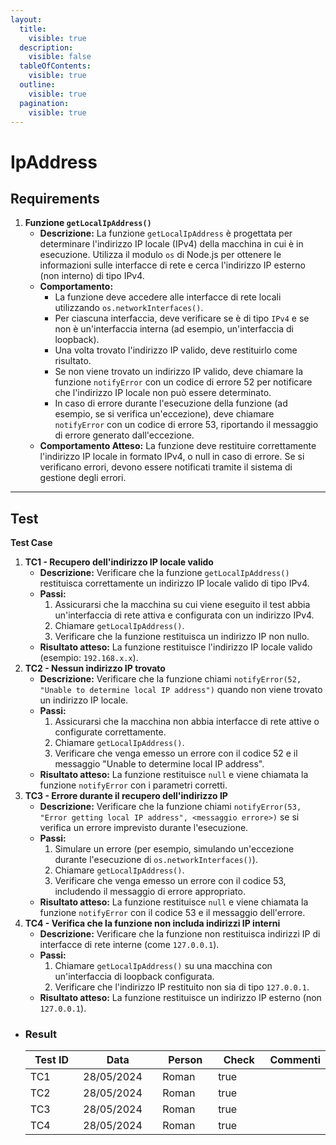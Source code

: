 ```yaml
---
layout:
  title:
    visible: true
  description:
    visible: false
  tableOfContents:
    visible: true
  outline:
    visible: true
  pagination:
    visible: true
---
```


# IpAddress

## **Requirements**

1. **Funzione `getLocalIpAddress()`**
   * **Descrizione:** La funzione `getLocalIpAddress` è progettata per determinare l'indirizzo IP locale (IPv4) della macchina in cui è in esecuzione. Utilizza il modulo `os` di Node.js per ottenere le informazioni sulle interfacce di rete e cerca l'indirizzo IP esterno (non interno) di tipo IPv4.
   * **Comportamento:**
     * La funzione deve accedere alle interfacce di rete locali utilizzando `os.networkInterfaces()`.
     * Per ciascuna interfaccia, deve verificare se è di tipo `IPv4` e se non è un'interfaccia interna (ad esempio, un'interfaccia di loopback).
     * Una volta trovato l'indirizzo IP valido, deve restituirlo come risultato.
     * Se non viene trovato un indirizzo IP valido, deve chiamare la funzione `notifyError` con un codice di errore 52 per notificare che l'indirizzo IP locale non può essere determinato.
     * In caso di errore durante l'esecuzione della funzione (ad esempio, se si verifica un'eccezione), deve chiamare `notifyError` con un codice di errore 53, riportando il messaggio di errore generato dall'eccezione.
   * **Comportamento Atteso:** La funzione deve restituire correttamente l'indirizzo IP locale in formato IPv4, o null in caso di errore. Se si verificano errori, devono essere notificati tramite il sistema di gestione degli errori.

***

## **Test**

**Test Case**

1. **TC1 - Recupero dell'indirizzo IP locale valido**
   * **Descrizione:** Verificare che la funzione `getLocalIpAddress()` restituisca correttamente un indirizzo IP locale valido di tipo IPv4.
   * **Passi:**
     1. Assicurarsi che la macchina su cui viene eseguito il test abbia un'interfaccia di rete attiva e configurata con un indirizzo IPv4.
     2. Chiamare `getLocalIpAddress()`.
     3. Verificare che la funzione restituisca un indirizzo IP non nullo.
   * **Risultato atteso:** La funzione restituisce l'indirizzo IP locale valido (esempio: `192.168.x.x`).
2. **TC2 - Nessun indirizzo IP trovato**
   * **Descrizione:** Verificare che la funzione chiami `notifyError(52, "Unable to determine local IP address")` quando non viene trovato un indirizzo IP locale.
   * **Passi:**
     1. Assicurarsi che la macchina non abbia interfacce di rete attive o configurate correttamente.
     2. Chiamare `getLocalIpAddress()`.
     3. Verificare che venga emesso un errore con il codice 52 e il messaggio "Unable to determine local IP address".
   * **Risultato atteso:** La funzione restituisce `null` e viene chiamata la funzione `notifyError` con i parametri corretti.
3. **TC3 - Errore durante il recupero dell'indirizzo IP**
   * **Descrizione:** Verificare che la funzione chiami `notifyError(53, "Error getting local IP address", <messaggio errore>)` se si verifica un errore imprevisto durante l'esecuzione.
   * **Passi:**
     1. Simulare un errore (per esempio, simulando un'eccezione durante l'esecuzione di `os.networkInterfaces()`).
     2. Chiamare `getLocalIpAddress()`.
     3. Verificare che venga emesso un errore con il codice 53, includendo il messaggio di errore appropriato.
   * **Risultato atteso:** La funzione restituisce `null` e viene chiamata la funzione `notifyError` con il codice 53 e il messaggio dell'errore.
4. **TC4 - Verifica che la funzione non includa indirizzi IP interni**
   * **Descrizione:** Verificare che la funzione non restituisca indirizzi IP di interfacce di rete interne (come `127.0.0.1`).
   * **Passi:**
     1. Chiamare `getLocalIpAddress()` su una macchina con un'interfaccia di loopback configurata.
     2. Verificare che l'indirizzo IP restituito non sia di tipo `127.0.0.1`.
   * **Risultato atteso:** La funzione restituisce un indirizzo IP esterno (non `127.0.0.1`).

*   ### Result

    <table><thead><tr><th width="104">Test ID</th><th width="128">Data</th><th width="91">Person</th><th width="85" data-type="checkbox">Check</th><th>Commenti</th></tr></thead><tbody><tr><td>TC1</td><td>28/05/2024</td><td>Roman</td><td>true</td><td></td></tr><tr><td>TC2</td><td>28/05/2024</td><td>Roman</td><td>true</td><td></td></tr><tr><td>TC3</td><td>28/05/2024</td><td>Roman</td><td>true</td><td></td></tr><tr><td>TC4</td><td>28/05/2024</td><td>Roman</td><td>true</td><td></td></tr></tbody></table>
